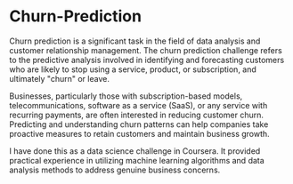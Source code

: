 # Churn-Prediction

Churn prediction is a significant task in the field of data analysis and customer relationship management.
The churn prediction challenge refers to the predictive analysis involved in identifying and forecasting customers 
who are likely to stop using a service, product, or subscription, and ultimately "churn" or leave.

Businesses, particularly those with subscription-based models, telecommunications, software as a service (SaaS), or any service 
with recurring payments, are often interested in reducing customer churn. Predicting and understanding churn patterns can help companies 
take proactive measures to retain customers and maintain business growth.

I have done this as a data science challenge in Coursera. It provided practical experience in utilizing machine learning algorithms and 
data analysis methods to address genuine business concerns.
